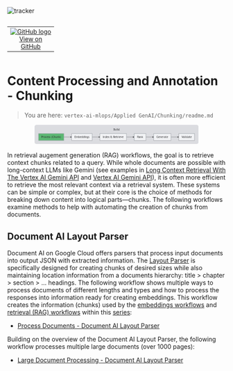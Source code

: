 ![tracker](https://us-central1-vertex-ai-mlops-369716.cloudfunctions.net/pixel-tracking?path=statmike%2Fvertex-ai-mlops%2FApplied+GenAI%2FChunking&file=readme.md)
<!--- header table --->
<table align="left">     
  <td style="text-align: center">
    <a href="https://github.com/statmike/vertex-ai-mlops/blob/main/Applied%20GenAI/Chunking/readme.md">
      <img src="https://cloud.google.com/ml-engine/images/github-logo-32px.png" alt="GitHub logo">
      <br>View on<br>GitHub
    </a>
  </td>
</table><br/><br/><br/><br/>

---
# Content Processing and Annotation - Chunking
> You are here: `vertex-ai-mlops/Applied GenAI/Chunking/readme.md`

<p align="center"><center>
    <img src="../resources/images/created/applied-genai/overview-build-chunk.png" width="75%">
</center></p>

In retrieval augement generation (RAG) workflows, the goal is to retrieve context chunks related to a query. While whole documents are possible with long-context LLMs like Gemini (see examples in [Long Context Retrieval With The Vertex AI Gemini API](../Generate/Long%20Context%20Retrieval%20With%20The%20Vertex%20AI%20Gemini%20API.ipynb) and [Vertex AI Gemini API](../Generate/Vertex%20AI%20Gemini%20API.ipynb)), it is often more efficient to retrieve the most relevant context via a retrieval system. These systems can be simple or complex, but at their core is the choice of methods for breaking down content into logical parts—chunks. The following workflows examine methods to help with automating the creation of chunks from documents.

## Document AI Layout Parser
Document AI on Google Cloud offers parsers that process input documents into output JSON with extracted information.  The [Layout Parser](https://cloud.google.com/document-ai/docs/layout-parse-chunk) is specifically designed for creating chunks of desired sizes while also maintaining location information from a documents hierarchy: title > chapter > section > ... headings.  The following workflow shows multiple ways to process documents of different lengths and types and how to process the responses into information ready for creating embeddings.  This workflow creates the information (chunks) used by the [embeddings workflows](../Embeddings/readme.md) and [retrieval (RAG) workflows](../Retrieval/readme.md) within this [series](../readme.md):
- [Process Documents - Document AI Layout Parser](./Process%20Documents%20-%20Document%20AI%20Layout%20Parser.ipynb)

Building on the overview of the Document AI Layout Parser, the following workflow processes multiple large documents (over 1000 pages):
- [Large Document Processing - Document AI Layout Parser](Large%20Document%20Processing%20-%20Document%20AI%20Layout%20Parser.ipynb)